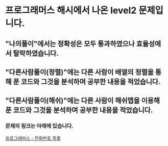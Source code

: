 # 프로그래머스 해시에서 나온 level2 문제입니다.
## "나의풀이"에서는 정확성은 모두 통과하였으나 효율성에서 탈락하였습니다.
## "다른사람풀이(정렬)"에는 다른 사람이 배열의 정렬을 통해 푼 코드와 그것을 분석하며 공부한 내용을 적었습니다.
## "다른사람풀이(해쉬)"에는 다른 사람이 해쉬맵을 이용해 푼 코드와 그것을 분석하며 공부한 내용을 적었습니다.
### 문제의 링크는 아래에 있습니다.
<a href="https://programmers.co.kr/learn/courses/30/lessons/42577" target="_blank">프로그래머스 - 전화번호 목록</a>
